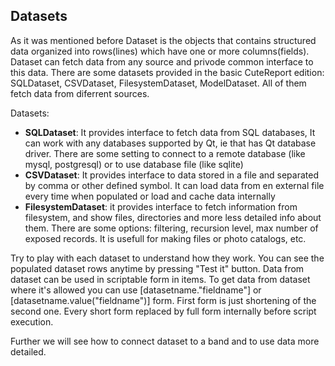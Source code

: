 Datasets
---------
As it was mentioned before Dataset is the objects that contains structured data organized into rows(lines) which have one or more columns(fields). Dataset can fetch data from any source and privode common interface to this data. There are some datasets provided in the basic CuteReport edition: SQLDataset, CSVDataset, FilesystemDataset, ModelDataset. All of them fetch data from diferrent sources.

Datasets:
* __SQLDataset__: It provides interface to fetch data from SQL databases, It can work with any databases supported by Qt, ie that has Qt database driver. There are some setting to connect to a remote database (like mysql, postgresql) or to use database file (like sqlite)
* __CSVDataset__: It provides interface to data stored in a file and separated by comma or other defined symbol. It can load data from en external file every time when populated or load and cache data internally
* __FilesystemDataset__: it provides interface to fetch information from filesystem, and show files, directories and more less detailed info about them. There are some options: filtering, recursion level, max number of exposed records. It is usefull for making files or photo catalogs, etc.

Try to play with each dataset to understand how they work. You can see the populated dataset rows anytime by pressing "Test it" button. Data from dataset can be used in scriptable form in items. To get data from dataset where it's allowed you can use [datasetname."fieldname"] or [datasetname.value("fieldname")] form. First form is just shortening of the second one. Every short form replaced by full form internally before script execution.


Further we will see how to connect dataset to a band and to use data more detailed.
